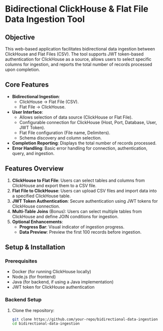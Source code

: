 # Bidirectional ClickHouse & Flat File Data Ingestion Tool

## Objective
This web-based application facilitates bidirectional data ingestion between ClickHouse and Flat Files (CSV). The tool supports JWT token-based authentication for ClickHouse as a source, allows users to select specific columns for ingestion, and reports the total number of records processed upon completion.

## Core Features
- **Bidirectional Ingestion**: 
  - ClickHouse -> Flat File (CSV).
  - Flat File -> ClickHouse.
- **User Interface**:
  - Allows selection of data source (ClickHouse or Flat File).
  - Configurable connection for ClickHouse (Host, Port, Database, User, JWT Token).
  - Flat File configuration (File name, Delimiters).
  - Schema discovery and column selection.
- **Completion Reporting**: Displays the total number of records processed.
- **Error Handling**: Basic error handling for connection, authentication, query, and ingestion.

## Features Overview
1. **ClickHouse to Flat File**: Users can select tables and columns from ClickHouse and export them to a CSV file.
2. **Flat File to ClickHouse**: Users can upload CSV files and import data into a specified ClickHouse table.
3. **JWT Token Authentication**: Secure authentication using JWT tokens for ClickHouse connection.
4. **Multi-Table Joins** (Bonus): Users can select multiple tables from ClickHouse and define JOIN conditions for ingestion.
5. **Optional Enhancements**:
   - **Progress Bar**: Visual indicator of ingestion progress.
   - **Data Preview**: Preview the first 100 records before ingestion.

## Setup & Installation
### Prerequisites
- Docker (for running ClickHouse locally)
- Node.js (for frontend)
- Java (for backend, if using a Java implementation)
- JWT token for ClickHouse authentication

### Backend Setup
1. Clone the repository:
   ```bash
   git clone https://github.com/your-repo/bidirectional-data-ingestion
   cd bidirectional-data-ingestion
